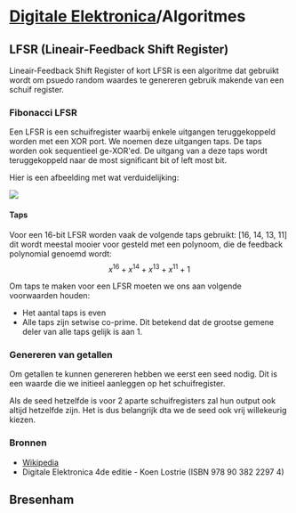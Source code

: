 <!--
{"indexdepth": 1}
-->
# [Digitale Elektronica](Home)/Algoritmes
## LFSR (Lineair-Feedback Shift Register)

Lineair-Feedback Shift Register of kort LFSR is een algoritme dat gebruikt wordt om psuedo random waardes te genereren gebruik makende van een schuif register.

### Fibonacci LFSR
Een LFSR is een schuifregister waarbij enkele uitgangen teruggekoppeld worden met een XOR port. We noemen deze uitgangen taps. De taps worden ook sequentieel ge-XOR'ed. De uitgang van a deze taps wordt teruggekoppeld naar de most significant bit of left most bit.

Hier is een afbeelding met wat verduidelijking:

<img src="https://upload.wikimedia.org/wikipedia/commons/thumb/2/28/LFSR-F16.svg/351px-LFSR-F16.svg.png" class="max-h-200 max-w-500">

#### Taps
Voor een 16-bit LFSR worden vaak de volgende taps gebruikt: [16, 14, 13, 11] dit wordt meestal mooier voor gesteld met een polynoom, die de feedback polynomial genoemd wordt:
$$x^{16} + x^{14} + x^{13} + x^{11} + 1$$

Om taps te maken voor een LFSR moeten we ons aan volgende voorwaarden houden:
* Het aantal taps is even
* Alle taps zijn setwise co-prime. Dit betekend dat de grootse gemene deler van alle taps gelijk is aan 1.

### Genereren van getallen
Om getallen te kunnen genereren hebben we eerst een seed nodig. Dit is een waarde die we initieel aanleggen op het schuifregister.

Als de seed hetzelfde is voor 2 aparte schuifregisters zal hun output ook altijd hetzelfde zijn. Het is dus belangrijk dta we de seed ook vrij willekeurig kiezen.

### Bronnen
* [Wikipedia](https://en.wikipedia.org/wiki/Linear-feedback_shift_register)
* Digitale Elektronica 4de editie - Koen Lostrie (ISBN 978 90 382 2297 4)

## Bresenham
